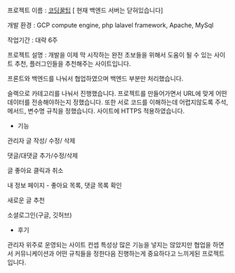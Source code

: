 프로젝트 이름 : [코딩꿀팁](https://honeytip.kro.kr) [ 현재 백엔드 서버는 닫혀있습니다]

개발 환경 : GCP compute engine, php lalavel framework, Apache, MySql

작업기간 : 대략 6주

프로젝트 설명 : 개발을 이제 막 시작하는 완전 초보들을 위해서 도움이 될 수 있는 사이트 추천, 플러그인들을 추천해주는 사이트입니다.

프론트와 백엔드를 나눠서 협업하였으며 백엔드 부분만 처리했습니다. 

슬랙으로 카테고리를 나눠서 진행했습니다.
프로젝트를 만들어가면서 URL에 맞게 어떤 데이터를 전송해야하는지 정했습니다.
 또한 서로 코드를 이해하는데 어렵지않도록 주석, 메서드, 변수명 규칙을 정했습니다.
사이트에 HTTPS 적용하였습니다.

- 기능

 관리자 글 작성/ 수정/ 삭제
 
 댓글/대댓글 추가/수정/삭제
 
 글 좋아요 클릭과 취소
 
 내 정보 페이지 - 좋아요 목록, 댓글 목록 확인
 
 새로운 글 추천
 
 소셜로그인(구글, 깃허브)

- 후기

관리자 위주로 운영되는 사이트 컨셉 특성상 많은 기능을 넣지는 않았지만
협업을 하면서 커뮤니케이션과 어떤 규칙들을 정한다음 진행하는게 중요하다고 느끼게된 프로젝트입니다. 
